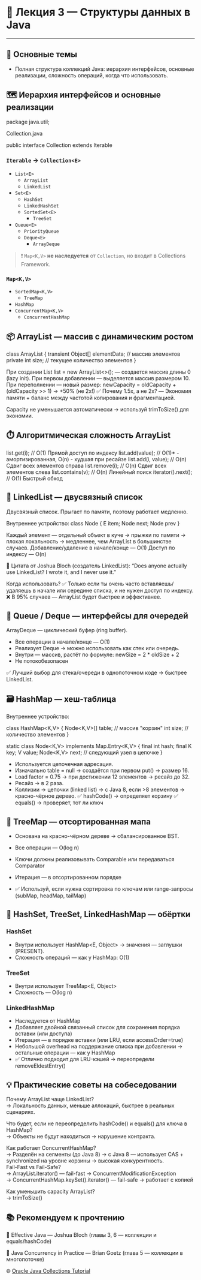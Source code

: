 
# 🧩 Лекция 3 — Структуры данных в Java

---

## 🎯 Основные темы

- Полная структура коллекций Java: иерархия интерфейсов, основные реализации, сложность операций, когда что использовать.

## 🗺️ Иерархия интерфейсов и основные реализации

package java.util;

Collection.java

public interface Collection<E> extends Iterable<E>

### `Iterable` → `Collection<E>`

- `List<E>`
    - `ArrayList`
    - `LinkedList`
- `Set<E>`
    - `HashSet`
    - `LinkedHashSet`
    - `SortedSet<E>`
        - `TreeSet`
- `Queue<E>`
    - `PriorityQueue`
    - `Deque<E>`
        - `ArrayDeque`

> ❗ `Map<K,V>` **не наследуется** от `Collection`, но входит в Collections Framework.

### `Map<K,V>`

- `SortedMap<K,V>`
    - `TreeMap`
- `HashMap`
- `ConcurrentMap<K,V>`
    - `ConcurrentHashMap`

## 📦 ArrayList — массив с динамическим ростом

class ArrayList<E> {
    transient Object[] elementData; // массив элементов
    private int size;              // текущее количество элементов
}

При создании List<String> list = new ArrayList<>(); — создается массив длины 0 (lazy init).
При первом добавлении — выделяется массив размером 10.
При переполнении — новый размер:
newCapacity = oldCapacity + (oldCapacity >> 1) → +50% (не 2x!)
✅ Почему 1.5x, а не 2x? — Экономия памяти + баланс между частотой копирования и фрагментацией.

Capacity не уменьшается автоматически → используй trimToSize() для экономии.

## ⏱️ Алгоритмическая сложность ArrayList

list.get(i); // O(1) Прямой доступ по индексу
list.add(value); // O(1)* - амортизированная, O(n) - худшая при ресайзе
list.add(i, value); // O(n) Сдвиг всех элементов справа
list.remove(i); // O(n) Сдвиг всех элементов слева
list.contains(v); // O(n) Линейный поиск
iterator().next(); // O(1) Быстрый обход

## 🔗 LinkedList — двусвязный список

Двусвязный список. Прыгает по памяти, поэтому работает медленно.

Внутреннее устройство:
class Node<E> {
    E item;
    Node<E> next;
    Node<E> prev
}

Каждый элемент — отдельный объект в куче → прыжки по памяти → плохая локальность → медленнее, чем ArrayList в большинстве случаев.
Добавление/удаление в начале/конце — O(1)
Доступ по индексу — O(n)

🧠 Цитата от Joshua Bloch (создатель LinkedList):
“Does anyone actually use LinkedList? I wrote it, and I never use it.”

Когда использовать?
✅ Только если ты очень часто вставляешь/удаляешь в начале или середине списка, и не нужен доступ по индексу.
❌ В 95% случаев — ArrayList будет быстрее и эффективнее.

## 🚦 Queue / Deque — интерфейсы для очередей

ArrayDeque — циклический буфер (ring buffer).
 - Все операции в начале/конце — O(1)
 - Реализует Deque → можно использовать как стек или очередь.
 - Внутри — массив, растёт по формуле: newSize = 2 * oldSize + 2
 - Не потокобезопасен

✅ Лучший выбор для стека/очереди в однопоточном коде → быстрее LinkedList.

## 🗃️ HashMap — хеш-таблица

Внутреннее устройство:

class HashMap<K,V> {
    Node<K,V>[] table; // массив "корзин"
    int size;          // количество элементов
}

static class Node<K,V> implements Map.Entry<K,V> {
    final int hash;
    final K key;
    V value;
    Node<K,V> next;    // следующий узел в цепочке
}

 - Используется цепочечная адресация.
 - Изначально table = null → создаётся при первом put() → размер 16.
 - Load factor = 0.75 → при достижении 12 элементов → ресайз до 32.
 - Ресайз → в 2 раза.
 - Коллизии → цепочки (linked list) → с Java 8, если >8 элементов → красно-чёрное дерево.
✅ hashCode() → определяет корзину
✅ equals() → проверяет, тот ли ключ

## 🌲 TreeMap — отсортированная мапа

 - Основана на красно-чёрном дереве → сбалансированное BST.
 - Все операции — O(log n)
 - Ключи должны реализовывать Comparable или передаваться Comparator
 - Итерация — в отсортированном порядке

 - ✅ Используй, если нужна сортировка по ключам или range-запросы (subMap, headMap, tailMap)

## 🧩 HashSet, TreeSet, LinkedHashMap — обёртки

### HashSet

 - Внутри использует HashMap<E, Object> → значения — заглушки (PRESENT).
 - Сложность операций — как у HashMap: O(1)

### TreeSet

 - Внутри использует TreeMap<E, Object>
 - Сложность — O(log n)

### LinkedHashMap

 - Наследуется от HashMap
 - Добавляет двойной связанный список для сохранения порядка вставки (или доступа)
 - Итерация — в порядке вставки (или LRU, если accessOrder=true)
 - Небольшой overhead на поддержание списка при добавлении → остальные операции — как у HashMap
 - ✅ Отлично подходит для LRU-кэшей → переопредели removeEldestEntry()


## 💡 Практические советы на собеседовании

Почему ArrayList чаще LinkedList?  
→ Локальность данных, меньше аллокаций, быстрее в реальных сценариях.  

Что будет, если не переопределить hashCode() и equals() для ключа в HashMap?  
→ Объекты не будут находиться → нарушение контракта.  

Как работает ConcurrentHashMap?  
→ Разделён на сегменты (до Java 8) → с Java 8 — использует CAS + synchronized на уровне корзины → высокая конкурентность.  
Fail-Fast vs Fail-Safe?  
→ ArrayList.iterator() — fail-fast → ConcurrentModificationException  
→ ConcurrentHashMap.keySet().iterator() — fail-safe → работает с копией  

Как уменьшить capacity ArrayList?  
→ trimToSize()  

## 📚 Рекомендуем к прочтению

📖 Effective Java — Joshua Bloch (главы 3, 6 — коллекции и equals/hashCode)

📖 Java Concurrency in Practice — Brian Goetz (глава 5 — коллекции в многопоточке)

🌐 [Oracle Java Collections Tutorial](https://docs.oracle.com/javase/tutorial/collections/?spm=a2ty_o01.29997173.0.0.1b35c921FmKv3G)
